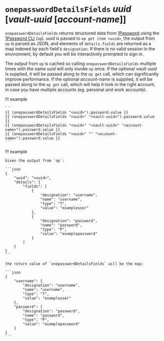 # `onepasswordDetailsFields` *uuid* [*vault-uuid* [*account-name*]]

`onepasswordDetailsFields` returns structured data from
[1Password](https://1password.com/) using the [1Password
CLI](https://support.1password.com/command-line-getting-started/) (`op`).
*uuid* is passed to `op get item <uuid>`, the output from `op` is parsed as
JSON, and elements of `details.fields` are returned as a map indexed by each
field's `designation`. If there is no valid session in the environment, by
default you will be interactively prompted to sign in.

The output from `op` is cached so calling `onepasswordDetailsFields` multiple
times with the same *uuid* will only invoke `op` once.  If the optional
*vault-uuid* is supplied, it will be passed along to the `op get` call, which
can significantly improve performance. If the optional *account-name* is
supplied, it will be passed along to the `op get` call, which will help it look
in the right account, in case you have multiple accounts (eg. personal and work
accounts).

!!! example

    ```
    {{ (onepasswordDetailsFields "<uuid>").password.value }}
    {{ (onepasswordDetailsFields "<uuid>" "<vault-uuid>").password.value }}
    {{ (onepasswordDetailsFields "<uuid>" "<vault-uuid>" "<account-name>").password.value }}
    {{ (onepasswordDetailsFields "<uuid>" "" "<account-name>").password.value }}
    ```

!!! example

    Given the output from `op`:

    ```json
    {
        "uuid": "<uuid>",
        "details": {
            "fields": [
                {
                    "designation": "username",
                    "name": "username",
                    "type": "T",
                    "value": "exampleuser"
                },
                {
                    "designation": "password",
                    "name": "password",
                    "type": "P",
                    "value": "examplepassword"
                }
            ]
        }
    }
    ```

    the return value of `onepasswordDetailsFields` will be the map:

    ```json
    {
        "username": {
            "designation": "username",
            "name": "username",
            "type": "T",
            "value": "exampleuser"
        },
        "password": {
            "designation": "password",
            "name": "password",
            "type": "P",
            "value": "examplepassword"
        }
    }
    ```
